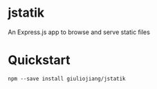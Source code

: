 # jstatik

An Express.js app to browse and serve static files

# Quickstart

```
npm --save install giuliojiang/jstatik
```

```

```